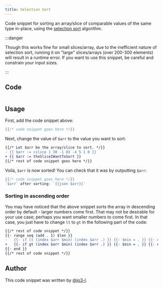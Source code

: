 ```yaml
---
title: Selection Sort
---
```


Code snippet for sorting an array/slice of comparable values of the same type in-place, using the [selection sort](https://en.wikipedia.org/wiki/Selection_sort) algorithm.

:::danger

Though this works fine for small slices/array, due to the inefficient nature of selection sort, running it on "large" slices/arrays (over 200-300 elements) will result in a runtime error. If you want to use this snippet, be careful and constrain your input sizes.

:::

## Code

```go file=../../../src/code_snippets/selection_sort.go.tmpl

```

## Usage

First, add the code snippet above:

```go
{{/* code snippet goes here */}}
```

Next, change the value of `$arr` to the value you want to sort:

```diff {3}
{{/* Let $arr be the array/slice to sort. */}}
- {{ $arr := cslice 1 38 -1 83 -4 5 1 0 }}
+ {{ $arr := theSliceIWantToSort }}
{{/* rest of code snippet goes here */}}
```

Voila, `$arr` is now sorted! You can check that it was by outputting `$arr`:

```go {2}
{{/* code snippet goes here */}}
`$arr` after sorting: `{{json $arr}}`
```

### Sorting in ascending order

You may have noticed that the above snippet sorts the array in descending order by default - larger numbers come first. That may not be desirable for your use case; perhaps you want smaller numbers to come first. In that case, you just have to change `lt` to `gt` in the following part of the code:

```diff {4}
{{/* rest of code snippet */}}
{{- range seq (add . 1) $len }}
-	{{- if lt (index $arr $min) (index $arr .) }} {{- $min = . }} {{- end -}}
+	{{- if gt (index $arr $min) (index $arr .) }} {{- $min = . }} {{- end -}}
{{- end }}
{{/* rest of code snippet */}}
```

## Author

This code snippet was written by [@jo3-l](https://github.com/jo3-l).
